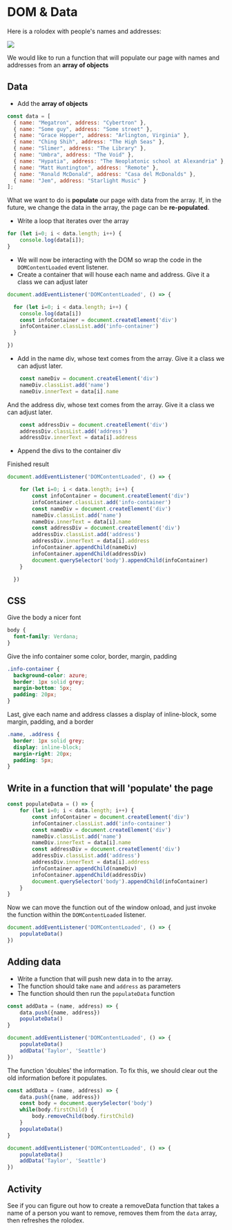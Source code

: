 # DOM & Data

Here is a rolodex with people's names and addresses:

![](https://i.imgur.com/TtermqB.png)

We would like to run a function that will populate our page with names and addresses from an **array of objects**

## Data

* Add the **array of objects**

```javascript
const data = [
  { name: "Megatron", address: "Cybertron" },
  { name: "Some guy", address: "Some street" },
  { name: "Grace Hopper", address: "Arlington, Virginia" },
  { name: "Ching Shih", address: "The High Seas" },
  { name: "Slimer", address: "The Library" },
  { name: "Umbra", address: "The Void" },
  { name: "Hypatia", address: "The Neoplatonic school at Alexandria" },
  { name: "Matt Huntington", address: "Remote" },
  { name: "Ronald McDonald", address: "Casa del McDonalds" },
  { name: "Jem", address: "Starlight Music" }
];
```

What we want to do is **populate** our page with data from the array. If, in the future, we change the data in the array, the page can be **re-populated**.

* Write a loop that iterates over the array

```javascript
for (let i=0; i < data.length; i++) {
    console.log(data[i]);
}
```

* We will now be interacting with the DOM so wrap the code in the `DOMContentLoaded` event listener.
* Create a container that will house each name and address. Give it a class we can adjust later

```javascript
document.addEventListener('DOMContentLoaded', () => {

  for (let i=0; i < data.length; i++) {
    console.log(data[i])
    const infoContainer = document.createElement('div')
    infoContainer.classList.add('info-container')
  }

})
```

* Add in the name div, whose text comes from the array. Give it a class we can adjust later.

```javascript
    const nameDiv = document.createElement('div')
    nameDiv.classList.add('name')
    nameDiv.innerText = data[i].name
```

And the address div, whose text comes from the array. Give it a class we can adjust later.

```javascript
    const addressDiv = document.createElement('div')
    addressDiv.classList.add('address')
    addressDiv.innerText = data[i].address
```

* Append the divs to the container div

Finished result

```javascript
document.addEventListener('DOMContentLoaded', () => {

    for (let i=0; i < data.length; i++) {
        const infoContainer = document.createElement('div')
        infoContainer.classList.add('info-container')
        const nameDiv = document.createElement('div')
        nameDiv.classList.add('name')
        nameDiv.innerText = data[i].name
        const addressDiv = document.createElement('div')
        addressDiv.classList.add('address')
        addressDiv.innerText = data[i].address
        infoContainer.appendChild(nameDiv)
        infoContainer.appendChild(addressDiv)
        document.querySelector('body').appendChild(infoContainer)
    }

  })
```

## CSS

Give the body a nicer font

```css
body {
  font-family: Verdana;
}
```

Give the info container some color, border, margin, padding

```css
.info-container {
  background-color: azure;
  border: 1px solid grey;
  margin-bottom: 5px;
  padding: 20px;
}
```

Last, give each name and address classes a display of inline-block, some margin, padding, and a border

```css
.name, .address {
  border: 1px solid grey;
  display: inline-block;
  margin-right: 20px;
  padding: 5px;
}
```

## Write in a function that will 'populate' the page

```javascript
const populateData = () => {
    for (let i=0; i < data.length; i++) {
        const infoContainer = document.createElement('div')
        infoContainer.classList.add('info-container')
        const nameDiv = document.createElement('div')
        nameDiv.classList.add('name')
        nameDiv.innerText = data[i].name
        const addressDiv = document.createElement('div')
        addressDiv.classList.add('address')
        addressDiv.innerText = data[i].address
        infoContainer.appendChild(nameDiv)
        infoContainer.appendChild(addressDiv)
        document.querySelector('body').appendChild(infoContainer)
    }
}
```

Now we can move the function out of the window onload, and just invoke the function within the `DOMContentLoaded` listener.

```javascript
document.addEventListener('DOMContentLoaded', () => {
    populateData()
})
```

## Adding data

* Write a function that will push new data in to the array.
* The function should take `name` and `address` as parameters
* The function should then run the `populateData` function

```javascript
const addData = (name, address) => {
    data.push({name, address})
    populateData()
}

document.addEventListener('DOMContentLoaded', () => {
    populateData()
    addData('Taylor', 'Seattle')
})
```

The function 'doubles' the information. To fix this, we should clear out the old information before it populates.

```javascript
const addData = (name, address) => {
    data.push({name, address})
    const body = document.querySelector('body')
    while(body.firstChild) {
        body.removeChild(body.firstChild)
    }
    populateData()
}

document.addEventListener('DOMContentLoaded', () => {
    populateData()
    addData('Taylor', 'Seattle')
})
```

## Activity

See if you can figure out how to create a removeData function that takes a name of a person you want to remove, removes them from the `data` array, then refreshes the rolodex.
